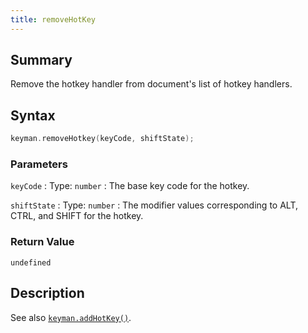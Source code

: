 ```yaml
---
title: removeHotKey
---
```


## Summary

Remove the hotkey handler from document's list of hotkey handlers.

## Syntax

```c
keyman.removeHotkey(keyCode, shiftState);
```

### Parameters

`keyCode`
:   Type: `number`
:   The base key code for the hotkey.

`shiftState`
:   Type: `number`
:   The modifier values corresponding to ALT, CTRL, and SHIFT for the hotkey.

### Return Value

`undefined`

## Description

See also [`keyman.addHotKey()`](addHotKey).
